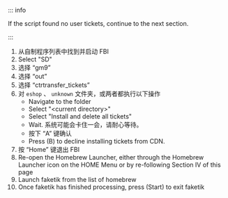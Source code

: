 ::: info

If the script found no user tickets, continue to the next section.

:::

1. 从自制程序列表中找到并启动 FBI
2. Select "SD"
3. 选择 “gm9”
4. 选择 “out”
5. 选择 “ctrtransfer_tickets”
6. 对 `eshop` 、 `unknown` 文件夹，或两者都执行以下操作
    - Navigate to the folder
    - Select "\<current directory>"
    - Select "Install and delete all tickets"
    - Wait. 系统可能会卡住一会，请耐心等待。
    - 按下 “A” 键确认
    - Press (B) to decline installing tickets from CDN.
7. 按 “Home” 键退出 FBI
8. Re-open the Homebrew Launcher, either through the Homebrew Launcher icon on the HOME Menu or by re-following Section IV of this page
9. Launch faketik from the list of homebrew
10. Once faketik has finished processing, press (Start) to exit faketik
